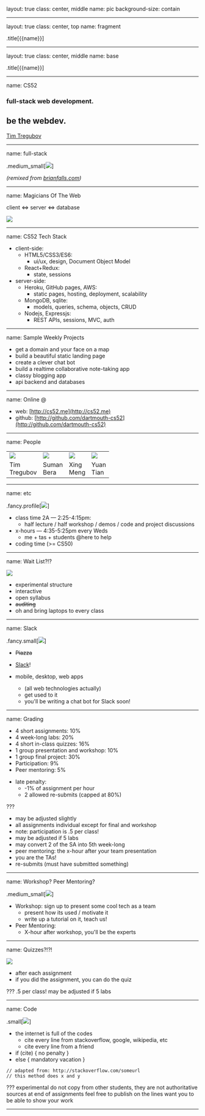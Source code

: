 layout: true
class: center, middle
name: pic
background-size: contain

---

layout: true
class: center, top
name: fragment

.title[{{name}}]

---
layout: true
class: center, middle
name: base

.title[{{name}}]

---
name: CS52

### full-stack web development.

## be the webdev.

[Tim Tregubov](http://zingweb.com)

---
name: full-stack


.medium_small[![](img/stackCover.png)]


*(remixed from [brianfalls.com](http://brianfalls.com/))*

---
name: Magicians Of The Web

client ⇔ server ⇔ database

![](img/giphy_19.gif)

---
name: CS52 Tech Stack

* client-side:
  * HTML5/CSS3/ES6:
    * ui/ux, design, Document Object Model
  * React+Redux:
    * state, sessions
* server-side:
  * Heroku, GitHub pages, AWS:
    * static pages, hosting, deployment, scalability
  * MongoDB, sqlite:
    * models, queries, schema, objects, CRUD
  * Nodejs, Expressjs:
    * REST APIs, sessions, MVC, auth

---
name: Sample Weekly Projects

* get a domain and your face on a map
* build a beautiful static landing page
* create a clever chat bot
* build a realtime collaborative note-taking app
* classy blogging app
* api backend and databases

---
name: Online @

* web: [http://cs52.me](http://cs52.me)
* github: [http://github.com/dartmouth-cs52](http://github.com/dartmouth-cs52)


---
name: People

<table >
  <tr>
    <td><img class="profile fancy" src="img/tt_profile.jpg" /></td>
    <td><img class="profile fancy" src="img/sb_profile.jpg" /></td>
    <td><img class="profile fancy" src="img/xm_profile.jpg" /></td>
    <td><img class="profile fancy" src="img/yt_profile.jpg" /></td>
  </tr>
  <tr>
    <td>Tim<br>Tregubov<br>
    </td>
    <td>Suman<br>Bera<br>
    </td>
    <td>Xing<br>Meng<br>
    </td>
    <td>Yuan<br>Tian<br>
    </td>
  </tr>
</table>


---
name: etc

.fancy.profile[![](http://i.giphy.com/tn8zWeNYA73G0.gif)]

* class time 2A — 2:25-4:15pm:
  * half lecture / half workshop / demos / code and project discussions
* x-hours — 4:35-5:25pm every Weds
  * me + tas + students @here to help
* coding time (>= CS50)


---
name: Wait List?!?

![](img/giphy21.gif)

* experimental structure
* interactive
* open syllabus
* <strike>auditing</strike>
* oh and bring laptops to every class


---
name: Slack

.fancy.small[![](img/giphy_slack.gif)]


* <strike>Piazza</strike>
* [Slack](https://cs52-dartmouth.slack.com)!

* mobile, desktop, web apps
  * (all web technologies actually)
  * get used to it
  * you'll be writing a chat bot for Slack soon!

---
name: Grading

- 4 short assignments: 10%
- 4 week-long labs:  20%
- 4 short in-class quizzes:  16%
- 1 group presentation and workshop: 10%
- 1 group final project:  30%
- Participation:  9%
- Peer mentoring: 5%
* late penalty:
  * -1% of assignment per hour
  * 2 allowed re-submits (capped at 80%)


???
* may be adjusted slightly
* all assignments individual except for final and workshop
* note: participation is .5 per class!
* may be adjusted if 5 labs
* may convert 2 of the SA into 5th week-long
* peer mentoring:  the x-hour after your team presentation
* you are the TAs!
* re-submits (must have submitted something)

---
name: Workshop? Peer Mentoring?

.medium_small[![](img/leviosa.gif)]

* Workshop: sign up to present some cool tech as a team
  * present how its used / motivate it
  * write up a tutorial on it, teach us!
* Peer Mentoring:
  * X-hour after workshop, you'll be the experts

---
name: Quizzes?!?!

![](img/giphy22.gif)

* after each assignment
* if you did the assignment, you can do the quiz



???
.5 per class!
may be adjusted if 5 labs

---
name: Code

.small[![](img/giphy_cheating.gif)]

* the internet is full of the codes
  * cite every line from stackoverflow, google, wikipedia, etc
  * cite every line from a friend
* if (cite) { no penalty }
* else { mandatory vacation }

```
// adapted from: http://stackoverflow.com/someurl
// this method does x and y
```

???
experimental
do not copy from other students, they are not authoritative sources
at end of assignments feel free to publish on the lines
want you to be able to show your work

---
